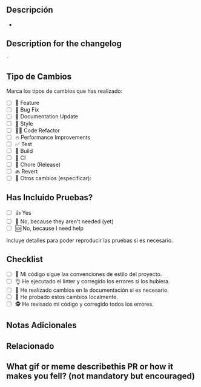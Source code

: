 ## Descripción

-

## Description for the changelog

<!--
Write a short (one line) summary that describes the changes in this
pull request for inclusion in the changelog.
It must be placed inside the below triple backticks section:
-->

```markdown changelog
-
```

## Tipo de Cambios

Marca los tipos de cambios que has realizado:

- [ ] 🍕 Feature
- [ ] 🐛 Bug Fix
- [ ] 📖 Documentation Update
- [ ] 🎨 Style
- [ ] 👨‍💻 Code Refactor
- [ ] 🔥 Performance Improvements
- [ ] ✅ Test
- [ ] 🤖 Build
- [ ] 🚀 CI
- [ ] 🔧 Chore (Release)
- [ ] 🔙 Revert
- [ ] 🫣 Otros cambios (especificar):

## Has Incluido Pruebas?

- [ ] 👍 Yes
- [ ] 🙅 No, because they aren't needed (yet)
- [ ] 🆘 No, because I need help

Incluye detalles para poder reproducir las pruebas si es necesario.

## Checklist

- [ ] 📓 Mi código sigue las convenciones de estilo del proyecto.
- [ ] 👌 He ejecutado el linter y corregido los errores si los hubiera.
- [ ] 📝 He realizado cambios en la documentación si es necesario.
- [ ] 🧪 He probado estos cambios localmente.
- [ ] 🕵️ He revisado mi código y corregido todos los errores.

## Notas Adicionales

## Relacionado

## What gif or meme describethis PR or how it makes you fell? (not mandatory but encouraged)
